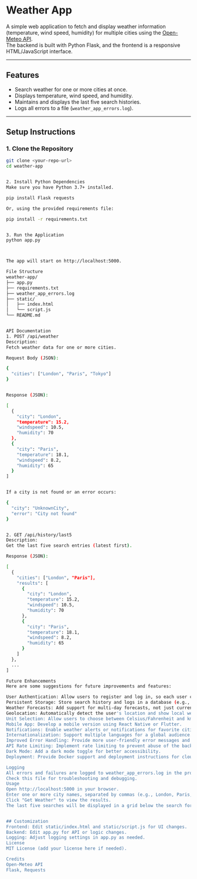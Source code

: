 # Weather App

A simple web application to fetch and display weather information (temperature, wind speed, humidity) for multiple cities using the [Open-Meteo API](https://open-meteo.com/).  
The backend is built with Python Flask, and the frontend is a responsive HTML/JavaScript interface.

---

## Features

- Search weather for one or more cities at once.
- Displays temperature, wind speed, and humidity.
- Maintains and displays the last five search histories.
- Logs all errors to a file (`weather_app_errors.log`).

---

## Setup Instructions

### 1. Clone the Repository

```bash
git clone <your-repo-url>
cd weather-app


2. Install Python Dependencies
Make sure you have Python 3.7+ installed.

pip install Flask requests

Or, using the provided requirements file:

pip install -r requirements.txt


3. Run the Application
python app.py



The app will start on http://localhost:5000.

File Structure
weather-app/
├── app.py
├── requirements.txt
├── weather_app_errors.log
├── static/
│   ├── index.html
│   └── script.js
└── README.md


API Documentation
1. POST /api/weather
Description:
Fetch weather data for one or more cities.

Request Body (JSON):

{
  "cities": ["London", "Paris", "Tokyo"]
}


Response (JSON):

[
  {
    "city": "London",
    "temperature": 15.2,
    "windspeed": 10.5,
    "humidity": 70
  },
  {
    "city": "Paris",
    "temperature": 18.1,
    "windspeed": 8.2,
    "humidity": 65
  }
]


If a city is not found or an error occurs:

{
  "city": "UnknownCity",
  "error": "City not found"
}


2. GET /api/history/last5
Description:
Get the last five search entries (latest first).

Response (JSON):

[
  {
    "cities": ["London", "Paris"],
    "results": [
      {
        "city": "London",
        "temperature": 15.2,
        "windspeed": 10.5,
        "humidity": 70
      },
      {
        "city": "Paris",
        "temperature": 18.1,
        "windspeed": 8.2,
        "humidity": 65
      }
    ]
  },
  ...
]

Future Enhancements
Here are some suggestions for future improvements and features:

User Authentication: Allow users to register and log in, so each user can have a personalized search history.
Persistent Storage: Store search history and logs in a database (e.g., SQLite, PostgreSQL) instead of in-memory and flat files.
Weather Forecasts: Add support for multi-day forecasts, not just current weather.
Geolocation: Automatically detect the user's location and show local weather.
Unit Selection: Allow users to choose between Celsius/Fahrenheit and km/h/mph.
Mobile App: Develop a mobile version using React Native or Flutter.
Notifications: Enable weather alerts or notifications for favorite cities.
Internationalization: Support multiple languages for a global audience.
Improved Error Handling: Provide more user-friendly error messages and retry options.
API Rate Limiting: Implement rate limiting to prevent abuse of the backend API.
Dark Mode: Add a dark mode toggle for better accessibility.
Deployment: Provide Docker support and deployment instructions for cloud platforms.

Logging
All errors and failures are logged to weather_app_errors.log in the project root.
Check this file for troubleshooting and debugging.
Usage
Open http://localhost:5000 in your browser.
Enter one or more city names, separated by commas (e.g., London, Paris, Tokyo).
Click "Get Weather" to view the results.
The last five searches will be displayed in a grid below the search form.


## Customization
Frontend: Edit static/index.html and static/script.js for UI changes.
Backend: Edit app.py for API or logic changes.
Logging: Adjust logging settings in app.py as needed.
License
MIT License (add your license here if needed).

Credits
Open-Meteo API
Flask, Requests
